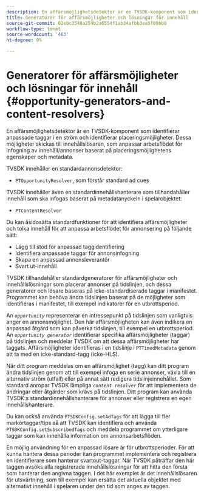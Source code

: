 ```yaml
---
description: En affärsmöjlighetsdetektor är en TVSDK-komponent som identifierar anpassade taggar i en ström och identifierar placeringsmöjligheter. Dessa möjligheter skickas till innehållslösaren, som anpassar arbetsflödet för infogning av innehåll/annonser baserat på placeringsmöjlighetens egenskaper och metadata.
title: Generatorer för affärsmöjligheter och lösningar för innehåll
source-git-commit: 02ebc3548a254b2a6554f1ab34afbb3ea5f09bb8
workflow-type: tm+mt
source-wordcount: '463'
ht-degree: 0%

---
```


# Generatorer för affärsmöjligheter och lösningar för innehåll {#opportunity-generators-and-content-resolvers}

En affärsmöjlighetsdetektor är en TVSDK-komponent som identifierar anpassade taggar i en ström och identifierar placeringsmöjligheter. Dessa möjligheter skickas till innehållslösaren, som anpassar arbetsflödet för infogning av innehåll/annonser baserat på placeringsmöjlighetens egenskaper och metadata.

TVSDK innehåller en standardannonsdetektor:

* `PTOpportunityResolver`, som förstår standard ad cues

TVSDK innehåller även en standardinnehållshanterare som tillhandahåller innehåll som ska infogas baserat på metadatanyckeln i spelarobjektet:

* `PTContentResolver`

Du kan åsidosätta standardfunktioner för att identifiera affärsmöjligheter och tolka innehåll för att anpassa arbetsflödet för annonsering på följande sätt:

* Lägg till stöd för anpassad taggidentifiering
* Identifiera anpassade taggar för annonsinfogning
* Skapa en anpassad annonsleverantör
* Svart ut-innehåll

<!--<a id="section_C2BA8F50230E4010ABFCD5D976BC1217"></a>-->

TVSDK tillhandahåller standardgeneratorer för affärsmöjligheter och innehållslösningar som placerar annonser på tidslinjen, och dessa generatorer och lösare baseras på icke-standardiserade taggar i manifestet. Programmet kan behöva ändra tidslinjen baserat på de möjligheter som identifieras i manifestet, till exempel indikatorer för en utbrottsperiod.

An *`opportunity`* representerar en intressepunkt på tidslinjen som vanligtvis anger en annonsmöjlighet. Den här affärsmöjligheten kan även indikera en anpassad åtgärd som kan påverka tidslinjen, till exempel en utbrottsperiod. An *`opportunity generator`* identifierar specifika affärsmöjligheter (taggar) på tidslinjen och meddelar TVSDK om att dessa affärsmöjligheter har taggats. Affärsmöjligheter identifieras i en tidslinje i `PTTimedMetadata` genom att ta med en icke-standard-tagg (icke-HLS).

När ditt program meddelas om en affärsmöjlighet (tagg) kan ditt program ändra tidslinjen genom att till exempel infoga en serie annonser, växla till en alternativ ström (utfall) eller på annat sätt redigera tidslinjeinnehållet. Som standard anropar TVSDK lämpliga *`content resolver`* för att implementera de ändringar eller åtgärder som krävs på tidslinjen. Ditt program kan använda TVSDK:s standardinnehållshanterare för annonser eller registrera en egen innehållshanterare.

Du kan också använda `PTSDKConfig.setAdTags` för att lägga till fler markörtaggar/tips så att TVSDK kan identifiera och använda `PTSDKConfig.setSubscribedTags` och meddela programmet om ytterligare taggar som kan innehålla information om annonsarbetsflöden.

En möjlig användning för en anpassad lösare är för utbrottsperioder. För att kunna hantera dessa perioder kan programmet implementera och registrera en identifierare som hanterar svartout-taggar. När TVSDK påträffar den här taggen avsöks alla registrerade innehållslösningar för att hitta den första som hanterar den angivna taggen. I det här exemplet är det innehållslösaren för utsvärtning, som till exempel kan ersätta det aktuella objektet med alternativt innehåll i spelaren under den tid som anges av taggen.

